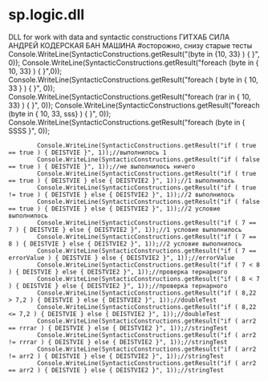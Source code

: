 # sp.logic.dll
DLL for work with data and syntactic constructions
ГИТХАБ СИЛА
АНДРЕЙ КОДЕРСКАЯ БАН МАШИНА
#осторожно, снизу старые тесты
            Console.WriteLine(SyntacticConstructions.getResult("(byte in {10, 33} ) { }", 0)); 
            Console.WriteLine(SyntacticConstructions.getResult("foreach (byte in { 10, 33} ) { }",0));
            Console.WriteLine(SyntacticConstructions.getResult("foreach ( byte in { 10, 33 } ) { }", 0));
            Console.WriteLine(SyntacticConstructions.getResult("foreach (rar in { 10, 33} ) { }", 0));
            Console.WriteLine(SyntacticConstructions.getResult("foreach (byte in { 10, 33, sss} ) { }", 0));
            Console.WriteLine(SyntacticConstructions.getResult("foreach (byte in { SSSS }", 0));
            
            Console.WriteLine(SyntacticConstructions.getResult("if ( true == true ) { DEISTVIE }", 1));//выполнилось 1
            Console.WriteLine(SyntacticConstructions.getResult("if ( false == true ) { DEISTVIE }", 1));//не выполнилось ничего
            Console.WriteLine(SyntacticConstructions.getResult("if ( true == true ) { DEISTVIE } else { DEISTVIE2 }", 1));//1 выполнилось
            Console.WriteLine(SyntacticConstructions.getResult("if ( true != true ) { DEISTVIE } else { DEISTVIE2 }", 1));//2 выполнилось
            Console.WriteLine(SyntacticConstructions.getResult("if ( false == true ) { DEISTVIE } else { DEISTVIE2 }", 1));//2 условие выполнилось
            Console.WriteLine(SyntacticConstructions.getResult("if ( 7 == 7 ) { DEISTVIE } else { DEISTVIE2 }", 1));//1 условие выполнилось
            Console.WriteLine(SyntacticConstructions.getResult("if ( 7 == 8 ) { DEISTVIE } else { DEISTVIE2 }", 1));//2 условие выполнилось
            Console.WriteLine(SyntacticConstructions.getResult("if ( 7 == errorValue ) { DEISTVIE } else { DEISTVIE2 }", 1));//errorValue
            Console.WriteLine(SyntacticConstructions.getResult("if ( 7 < 8 ) { DEISTVIE } else { DEISTVIE2 }", 1));//проверка тернарного
            Console.WriteLine(SyntacticConstructions.getResult("if ( 8 < 7 ) { DEISTVIE } else { DEISTVIE2 }", 1));//проверка тернарного
            Console.WriteLine(SyntacticConstructions.getResult("if ( 8,22 > 7,2 ) { DEISTVIE } else { DEISTVIE2 }", 1));//doubleTest
            Console.WriteLine(SyntacticConstructions.getResult("if ( 8,22 <= 7,2 ) { DEISTVIE } else { DEISTVIE2 }", 1));//doubleTest
            Console.WriteLine(SyntacticConstructions.getResult("if ( arr2 == rrrar ) { DEISTVIE } else { DEISTVIE2 }", 1));//stringTest
            Console.WriteLine(SyntacticConstructions.getResult("if ( arr2 != rrrar ) { DEISTVIE } else { DEISTVIE2 }", 1));//stringTest
            Console.WriteLine(SyntacticConstructions.getResult("if ( arr2 != arr2 ) { DEISTVIE } else { DEISTVIE2 }", 1));//stringTest
            Console.WriteLine(SyntacticConstructions.getResult("if ( arr2 == arr2 ) { DEISTVIE } else { DEISTVIE2 }", 1));//stringTest
